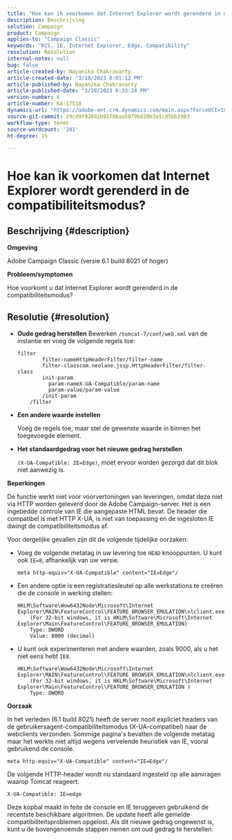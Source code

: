 ```yaml
---
title: "Hoe kan ik voorkomen dat Internet Explorer wordt gerenderd in de compatibiliteitsmodus?"
description: Beschrijving
solution: Campaign
product: Campaign
applies-to: "Campaign Classic"
keywords: "KCS, IE, Internet Explorer, Edge, Compatibility"
resolution: Resolution
internal-notes: null
bug: false
article-created-by: Nayanika Chakravarty
article-created-date: "3/10/2023 8:01:12 PM"
article-published-by: Nayanika Chakravarty
article-published-date: "3/10/2023 8:33:24 PM"
version-number: 6
article-number: KA-17518
dynamics-url: "https://adobe-ent.crm.dynamics.com/main.aspx?forceUCI=1&pagetype=entityrecord&etn=knowledgearticle&id=f074514c-7ebf-ed11-83ff-6045bd006b3d"
source-git-commit: 29cd9f92892b91786aa5079bd20b3e1cd5bb1983
workflow-type: tm+mt
source-wordcount: '281'
ht-degree: 1%

---
```


# Hoe kan ik voorkomen dat Internet Explorer wordt gerenderd in de compatibiliteitsmodus?

## Beschrijving {#description}


<b>Omgeving</b>

Adobe Campaign Classic (versie 6.1 build 8021 of hoger)

<b>Probleem/symptomen</b>

Hoe voorkomt u dat Internet Explorer wordt gerenderd in de compatibiliteitsmodus?


## Resolutie {#resolution}


- <b>Oude gedrag herstellen</b>
Bewerken 
`/tomcat-7/conf/web.xml` van de instantie en voeg de volgende regels toe:


   ```
   filter
           filter-nameHttpHeaderFilter/filter-name
           filter-classcom.neolane.jssp.HttpHeaderFilter/filter-    class
           init-param
             param-nameX-UA-Compatible/param-name
             param-value/param-value
           /init-param
       /filter
   ```
- <b>Een andere waarde instellen</b>

   Voeg de regels toe, maar stel de gewenste waarde in binnen het toegevoegde element.
- <b>Het standaardgedrag voor het nieuwe gedrag herstellen</b>

   `(X-UA-Compatible: IE=Edge)`, moet ervoor worden gezorgd dat dit blok niet aanwezig is.


<b>Beperkingen</b>

De functie werkt niet voor voorvertoningen van leveringen, omdat deze niet via HTTP worden geleverd door de Adobe Campaign-server. Het is een ingebedde controle van IE die aangepaste HTML bevat. De header die compatibel is met HTTP X-UA, is niet van toepassing en de ingesloten IE dwingt de compatibiliteitsmodus af.

Voor dergelijke gevallen zijn dit de volgende tijdelijke oorzaken:

- Voeg de volgende metatag in uw levering toe `HEAD` knooppunten. U kunt ook `IE=8`, afhankelijk van uw versie.<br>

   ```
   meta http-equiv="X-UA-Compatible" content="IE=Edge"/
   ```
- Een andere optie is een registratiesleutel op alle werkstations te creëren die de console in werking stellen:


   ```
   HKLM\Software\Wow6432Node\Microsoft\Internet Explorer\MAIN\FeatureControl\FEATURE_BROWSER_EMULATION\nlclient.exe
       (For 32-bit windows, it is HKLM\Software\Microsoft\Internet Explorer\Main\FeatureControl\FEATURE_BROWSER_EMULATION)
       Type: DWORD
       Value: 8000 (decimal)
   ```
- U kunt ook experimenteren met andere waarden, zoals 9000, als u het niet eens hebt `IE8`.


   ```
   HKLM\Software\Wow6432Node\Microsoft\Internet Explorer\MAIN\FeatureControl\FEATURE_BROWSER_EMULATION\nlclient.exe
       (For 32-bit windows, it is HKLM\Software\Microsoft\Internet Explorer\Main\FeatureControl\FEATURE_BROWSER_EMULATION )
       Type: DWORD
   ```


<b>Oorzaak</b>

In het verleden (6.1 build 8021) heeft de server nooit expliciet headers van de gebruikersagent-compatibiliteitsmodus (X-UA-compatibel) naar de webclients verzonden. Sommige pagina&#39;s bevatten de volgende metatag maar het werkte niet altijd wegens vervelende heuristiek van IE, vooral gebruikend de console.


```
meta http-equiv="X-UA-Compatible" content="IE=Edge"/
```


De volgende HTTP-header wordt nu standaard ingesteld op alle aanvragen waarop Tomcat reageert:


```
X-UA-Compatible: IE=edge
```


Deze kopbal maakt in feite de console en IE teruggeven gebruikend de recentste beschikbare algoritmen. De update heeft alle gemelde compatibiliteitsproblemen opgelost. Als dit nieuwe gedrag ongewenst is, kunt u de bovengenoemde stappen nemen om oud gedrag te herstellen.
